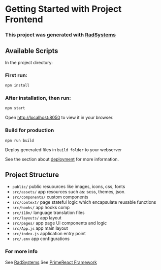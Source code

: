 # Getting Started with Project Frontend

### This project was generated with [RadSystems](https://radsystems.io)

## Available Scripts
In the project directory:

### First run:
```bash
npm install
```

### After installation, then run: 
```bash
npm start
```
Open [http://localhost:8050](http://localhost:8050) to view it in your browser.

### Build for production
```bash
npm run build
```
Deploy generated files in `build folder` to your webserver

See the section about [deployment](https://facebook.github.io/create-react-app/docs/deployment) for more information.

## Project Structure

- ```public/``` public resuources like images, icons, css, fonts
- ```src/assets/``` app resources such as: scss, themes, json.
- ```src/components/```  custom components
- ```src/context/```  page stateful logic which encapsulate reusable functions
- ```src/hooks/```  app hooks comp
- ```src/i18n/```  language translation files
- ```src/layouts/```  app layout
- ```src/pages/```  app page UI components and logic
- ```src/App.js``` app main layout
- ```src/index.js``` application entry point
- ```src/.env``` app configurations

### For more info
See [RadSystems](https://radsystems.io/)
See [PrimeReact Framework](https://www.primefaces.org/primereact/)